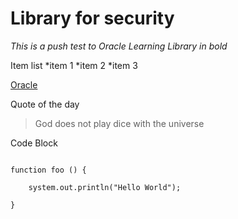 # Library for security

*This is a push test to Oracle Learning Library in bold*

Item list
*item 1
*item 2
*item 3

[Oracle](https://www.oracle.com)

Quote of the day
> God does not play dice with the universe

Code Block

``` 

function foo () {

    system.out.println("Hello World");

}

```
